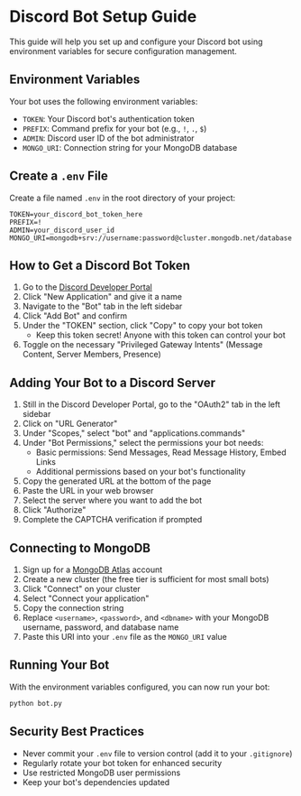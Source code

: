 # Discord Bot Setup Guide

This guide will help you set up and configure your Discord bot using environment variables for secure configuration management.

## Environment Variables

Your bot uses the following environment variables:

- `TOKEN`: Your Discord bot's authentication token
- `PREFIX`: Command prefix for your bot (e.g., `!`, `.`, `$`)
- `ADMIN`: Discord user ID of the bot administrator
- `MONGO_URI`: Connection string for your MongoDB database

## Create a `.env` File

Create a file named `.env` in the root directory of your project:

```
TOKEN=your_discord_bot_token_here
PREFIX=!
ADMIN=your_discord_user_id
MONGO_URI=mongodb+srv://username:password@cluster.mongodb.net/database
```


## How to Get a Discord Bot Token

1. Go to the [Discord Developer Portal](https://discord.com/developers/applications)
2. Click "New Application" and give it a name
3. Navigate to the "Bot" tab in the left sidebar
4. Click "Add Bot" and confirm
5. Under the "TOKEN" section, click "Copy" to copy your bot token
   - Keep this token secret! Anyone with this token can control your bot
6. Toggle on the necessary "Privileged Gateway Intents" (Message Content, Server Members, Presence)

## Adding Your Bot to a Discord Server

1. Still in the Discord Developer Portal, go to the "OAuth2" tab in the left sidebar
2. Click on "URL Generator"
3. Under "Scopes," select "bot" and "applications.commands"
4. Under "Bot Permissions," select the permissions your bot needs:
   - Basic permissions: Send Messages, Read Message History, Embed Links
   - Additional permissions based on your bot's functionality
5. Copy the generated URL at the bottom of the page
6. Paste the URL in your web browser
7. Select the server where you want to add the bot
8. Click "Authorize"
9. Complete the CAPTCHA verification if prompted

## Connecting to MongoDB

1. Sign up for a [MongoDB Atlas](https://www.mongodb.com/cloud/atlas) account
2. Create a new cluster (the free tier is sufficient for most small bots)
3. Click "Connect" on your cluster
4. Select "Connect your application"
5. Copy the connection string
6. Replace `<username>`, `<password>`, and `<dbname>` with your MongoDB username, password, and database name
7. Paste this URI into your `.env` file as the `MONGO_URI` value

## Running Your Bot

With the environment variables configured, you can now run your bot:

```bash
python bot.py
```

## Security Best Practices

- Never commit your `.env` file to version control (add it to your `.gitignore`)
- Regularly rotate your bot token for enhanced security
- Use restricted MongoDB user permissions
- Keep your bot's dependencies updated